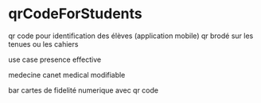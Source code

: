 # qrCodeForStudents

qr code pour identification des élèves (application mobile)
qr brodé sur les tenues ou les cahiers


use case
presence effective


medecine
  canet medical modifiable
  
bar
  cartes de fidelité numerique avec qr code
